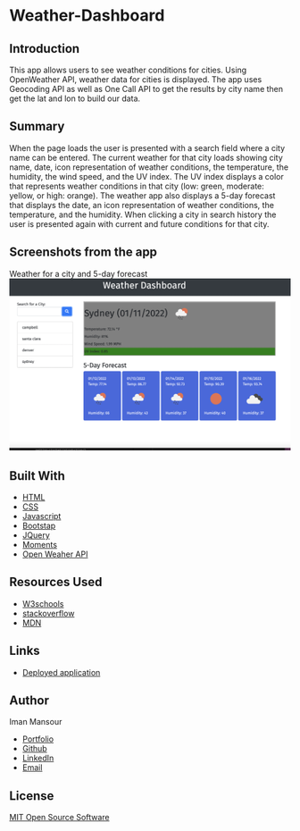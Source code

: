 # Weather-Dashboard

## Introduction

This app allows users to see weather conditions for cities. Using OpenWeather API, weather data for cities is displayed. The app uses Geocoding API as well as One Call API to get the results by city name then get the lat and lon to build our data.

## Summary

When the page loads the user is presented with a search field where a city name can be entered. The current weather for that city loads showing city name, date, icon representation of weather conditions, the temperature, the humidity, the wind speed, and the UV index. The UV index displays a color that represents weather conditions in that city (low: green, moderate: yellow, or high: orange). The weather app also displays a 5-day forecast that displays the date, an icon representation of weather conditions, the temperature, and the humidity. When clicking a city in search history the user is presented again with current and future conditions for that city.

## Screenshots from the app

Weather for a city and 5-day forecast
![Page Header](/assets/images/weather-app.png)

## Built With

- [HTML](https://developer.mozilla.org/en-US/docs/Web/HTML)
- [CSS](https://developer.mozilla.org/en-US/docs/Web/CSS)
- [Javascript](https://developer.mozilla.org/en-US/docs/Web/JavaScript)
- [Bootstap](https://getbootstrap.com/docs/4.2/getting-started/introduction/)
- [JQuery](https://jquery.com/)
- [Moments](https://momentjs.com/)
- [Open Weaher API](https://openweathermap.org/api)

## Resources Used

- [W3schools](https://www.w3schools.com)
- [stackoverflow](https://stackoverflow.com)
- [MDN](https://developer.mozilla.org/en-US/docs/Web/CSS)

## Links

- [Deployed application](https://imanmansour86.github.io/weather-dashboard/)

## Author

Iman Mansour

- [Portfolio](https://imanmansour86.github.io/portfolio/)
- [Github](https://github.com/imanmansour86)
- [LinkedIn](https://www.linkedin.com/in/iman-mansour-51391515/)
- [Email](mailto:imanmansour86@gmail.com)

## License

[MIT Open Source Software](https://choosealicense.com/licenses/mit/)
